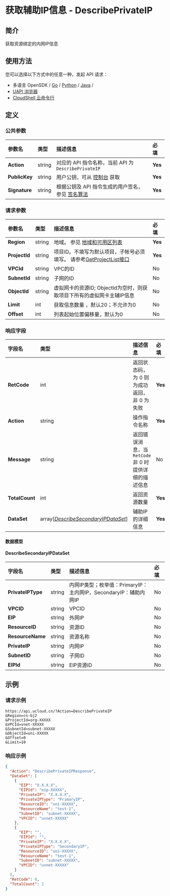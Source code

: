 # 获取辅助IP信息 - DescribePrivateIP

## 简介

获取资源绑定的内网IP信息






## 使用方法

您可以选择以下方式中的任意一种，发起 API 请求：
- 多语言 OpenSDK / [Go](https://github.com/ucloud/ucloud-sdk-go) / [Python](https://github.com/ucloud/ucloud-sdk-python3) / [Java](https://github.com/ucloud/ucloud-sdk-java) /
- [UAPI 浏览器](https://console.ucloud.cn/uapi/detail?id=DescribePrivateIP)
- [CloudShell 云命令行](https://shell.ucloud.cn/)


## 定义

### 公共参数

| 参数名 | 类型 | 描述信息 | 必填 |
|:---|:---|:---|:---|
| **Action**     | string  | 对应的 API 指令名称，当前 API 为 `DescribePrivateIP`                        | **Yes** |
| **PublicKey**  | string  | 用户公钥，可从 [控制台](https://console.ucloud.cn/uapi/apikey) 获取                                             | **Yes** |
| **Signature**  | string  | 根据公钥及 API 指令生成的用户签名，参见 [签名算法](api/summary/signature.md)  | **Yes** |

### 请求参数

| 参数名 | 类型 | 描述信息 | 必填 |
|:---|:---|:---|:---|
| **Region** | string | 地域。 参见 [地域和可用区列表](https://docs.ucloud.cn/api/summary/regionlist) |**Yes**|
| **ProjectId** | string | 项目ID。不填写为默认项目，子帐号必须填写。 请参考[GetProjectList接口](https://docs.ucloud.cn/api/summary/get_project_list) |**Yes**|
| **VPCId** | string | VPC的ID |No|
| **SubnetId** | string | 子网的ID |No|
| **ObjectId** | string | 虚拟网卡的资源ID;  ObjectId为空时，则获取项目下所有的虚拟网卡主辅IP信息 |No|
| **Limit** | int | 获取信息数量 ，默认20；不允许为0 |No|
| **Offset** | int | 列表起始位置偏移量，默认为0 |No|

### 响应字段

| 字段名 | 类型 | 描述信息 | 必填 |
|:---|:---|:---|:---|
| **RetCode** | int | 返回状态码，为 0 则为成功返回，非 0 为失败 |**Yes**|
| **Action** | string | 操作指令名称 |**Yes**|
| **Message** | string | 返回错误消息，当 `RetCode` 非 0 时提供详细的描述信息 |No|
| **TotalCount** | int | 返回资源数量 |**Yes**|
| **DataSet** | array[[*DescribeSecondaryIPDataSet*](#DescribeSecondaryIPDataSet)] | 辅助IP的详细信息 |**Yes**|

#### 数据模型


#### DescribeSecondaryIPDataSet

| 字段名 | 类型 | 描述信息 | 必填 |
|:---|:---|:---|:---|
| **PrivateIPType** | string | 内网IP类型；枚举值：PrimaryIP：主内网IP，SecondaryIP：辅助内网IP |No|
| **VPCID** | string | VPCID  |No|
| **EIP** | string | 外网IP |No|
| **ResourceID** | string | 资源ID |No|
| **ResourceName** | string | 资源名称 |No|
| **PrivateIP** | string | 内网IP |No|
| **SubnetID** | string | 子网ID  |No|
| **EIPId** | string | EIP资源ID |No|

## 示例

### 请求示例
    
```
https://api.ucloud.cn/?Action=DescribePrivateIP
&Region=cn-bj2
&ProjectId=org-XXXXX
&VPCId=vnet-XXXXX
&SubnetId=subnet-XXXXX
&ObjectId=uni-XXXXX
&Offset=0
&Limit=10
```

### 响应示例
    
```json
{
  "Action": "DescribePrivateIPResponse",
  "DataSet": [
    {
      "EIP": "X.X.X.X",
      "EIPId": "eip-XXXXX",
      "PrivateIP": "X.X.X.X",
      "PrivateIPType": "PrimaryIP",
      "ResourceID": "uni-XXXXX",
      "ResourceName": "test-1",
      "SubnetID": "subnet-XXXXX",
      "VPCID": "uvnet-XXXXX"
    },
    {
      "EIP": "",
      "EIPId": "",
      "PrivateIP": "X.X.X.X",
      "PrivateIPType": "SecondaryIP",
      "ResourceID": "uni-XXXXX",
      "ResourceName": "test-1",
      "SubnetID": "subnet-XXXXX",
      "VPCID": "uvnet-XXXXX"
    }
  ],
  "RetCode": 0,
  "TotalCount": 2
}
```





